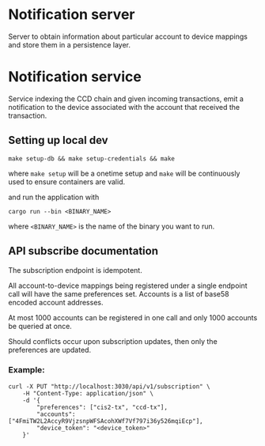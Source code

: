 # Notification server

Server to obtain information about particular account to device mappings and store them in a persistence layer.

# Notification service

Service indexing the CCD chain and given incoming transactions, emit a notification to the device
associated with the account that received the transaction.

## Setting up local dev

```shell
make setup-db && make setup-credentials && make
```

where `make setup` will be a onetime setup and `make` will be continuously used to ensure containers are valid.

and run the application with 

```shell
cargo run --bin <BINARY_NAME>
```

where `<BINARY_NAME>` is the name of the binary you want to run.

## API subscribe documentation

The subscription endpoint is idempotent.

All account-to-device mappings being registered under a single endpoint call will have the same preferences set.
Accounts is a list of base58 encoded account addresses.

At most 1000 accounts can be registered in one call and only 1000 accounts be queried at once.

Should conflicts occur upon subscription updates, then only the preferences are updated.

### Example:

```shell
curl -X PUT "http://localhost:3030/api/v1/subscription" \
    -H "Content-Type: application/json" \
    -d '{
        "preferences": ["cis2-tx", "ccd-tx"],
        "accounts": ["4FmiTW2L2AccyR9VjzsnpWFSAcohXWf7Vf797i36y526mqiEcp"],
        "device_token": "<device_token>"
    }'
```